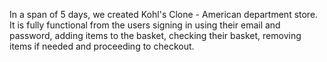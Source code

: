 In a span of 5 days, we created Kohl's Clone - American department store. It is fully functional from the users signing in using their email and password, adding items to the basket, checking their basket, removing items if needed and proceeding to checkout.
